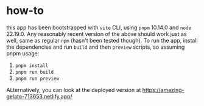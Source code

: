 # how-to

this app has been bootstrapped with `vite` CLI, using `pnpm` 10.14.0 and `node` 22.19.0. Any reasonably recent version of the above should work just as well, same as regular `npm` (hasn't been tested though). To run the app, install the dependencies and run `build` and then `preview` scripts, so assuming pnpm usage:

1. `pnpm install`
2. `pnpm run build`
3. `pnpm run preview`

ALternatively, you can look at the deployed version at https://amazing-gelato-713653.netlify.app/